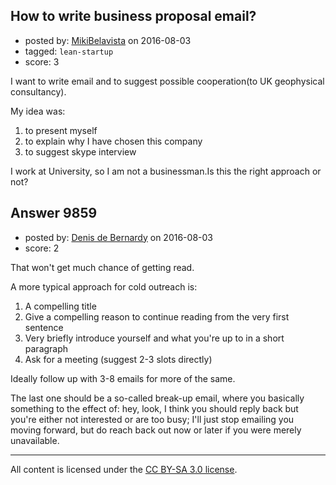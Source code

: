 ## How to write business proposal email?

- posted by: [MikiBelavista](https://stackexchange.com/users/2385436/mikibelavista) on 2016-08-03
- tagged: `lean-startup`
- score: 3

I want to write email and to suggest possible cooperation(to UK geophysical consultancy).

My idea was:

1. to present myself
2. to explain why I have chosen this company
3. to suggest skype interview

I work at University, so I am not a businessman.Is this the right approach or not?



## Answer 9859

- posted by: [Denis de Bernardy](https://stackexchange.com/users/182468/denis-de-bernardy) on 2016-08-03
- score: 2

That won't get much chance of getting read.

A more typical approach for cold outreach is:

1. A compelling title
2. Give a compelling reason to continue reading from the very first sentence
3. Very briefly introduce yourself and what you're up to in a short paragraph
4. Ask for a meeting (suggest 2-3 slots directly)

Ideally follow up with 3-8 emails for more of the same.

The last one should be a so-called break-up email, where you basically something to the effect of: hey, look, I think you should reply back but you're either not interested or are too busy; I'll just stop emailing you moving forward, but do reach back out now or later if you were merely unavailable.



---

All content is licensed under the [CC BY-SA 3.0 license](https://creativecommons.org/licenses/by-sa/3.0/).

